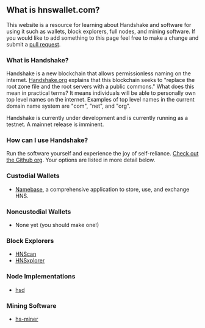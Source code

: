 ## What is hnswallet.com?

This website is a resource for learning about Handshake and software for using it such as wallets, block explorers, full nodes, and mining software. If you would like to add something to this page feel free to make a change and submit a [pull request](https://github.com/evbots/hnswallet).

### What is Handshake?

Handshake is a new blockchain that allows permissionless naming on the internet. [Handshake.org](https://handshake.org) explains that this blockchain seeks to "replace the root zone file and the root servers with a public commons." What does this mean in practical terms? It means individuals will be able to personally own top level names on the internet. Examples of top level names in the current domain name system are "com", "net", and "org".

Handshake is currently under development and is currently running as a testnet. A mainnet release is imminent.

### How can I use Handshake?

Run the software yourself and experience the joy of self-reliance. [Check out the Github org](https://github.com/handshake-org). Your options are listed in more detail below.

### Custodial Wallets

* [Namebase](https://namebase.io/), a comprehensive application to store, use, and exchange HNS.
  
### Noncustodial Wallets

* None yet (you should make one!)

### Block Explorers

* [HNScan](https://hnscan.com/)
* [HNSxplorer](https://hnsxplorer.com/)

### Node Implementations

* [hsd](https://github.com/handshake-org/hsd/)

### Mining Software

* [hs-miner](https://github.com/handshake-org/hs-miner/)
